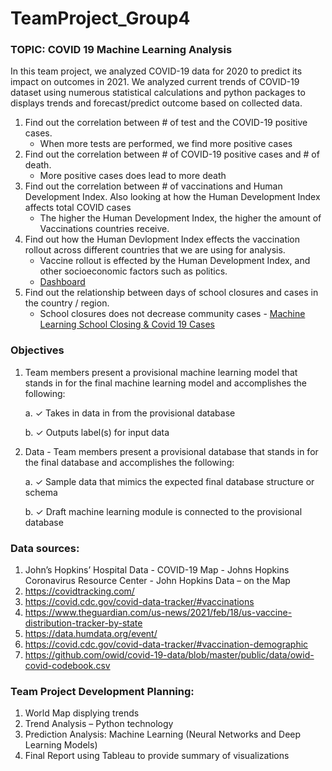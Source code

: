 # TeamProject_Group4


### TOPIC: COVID 19 Machine Learning Analysis
In this team project, we analyzed COVID-19 data for 2020 to predict its impact on outcomes in 2021. We analyzed current trends of COVID-19 dataset using numerous statistical calculations and python packages to displays trends and forecast/predict outcome based on collected data. 
1.  Find out the correlation between # of test and the COVID-19 positive cases. 
    - When more tests  are performed, we find more positive cases
2.  Find out the correlation between # of COVID-19 positive cases and # of death. 
    - More positive cases does lead to more death
3.  Find out the correlation between # of vaccinations and Human Development Index. Also looking at how the Human Development Index affects total COVID cases
    - The higher the Human Development Index, the higher the amount of Vaccinations countries receive.
4.  Find out how the Human Devlopment Index effects the vaccination rollout across different countries that we are using for analysis. 
    - Vaccine rollout is effected by the Human Development Index, and other socioeconomic factors such as politics. 
    - [Dashboard](https://public.tableau.com/profile/jodi.ann.osborne#!/vizhome/COVID_Group_improved/Story?publish=yes)
5.  Find out the relationship between days of school closures and cases in the country / region.
    - School closures does not decrease community cases - [Machine Learning School Closing & Covid 19 Cases](https://github.com/Group4Columbia/TeamProject_Group4/blob/main/School_Closure_Covid19_Human.ipynb)

### Objectives
1.	Team members present a provisional machine learning model that stands in for the final machine learning model and accomplishes the following: 

	a.	✓ Takes in data in from the provisional database 

	b.	✓ Outputs label(s) for input data

2.	Data - Team members present a provisional database that stands in for the final database and accomplishes the following: 

	a.	✓ Sample data that mimics the expected final database structure or schema 

	b.	✓ Draft machine learning module is connected to the provisional database


### Data sources: 
1.	John’s Hopkins’ Hospital Data - COVID-19 Map - Johns Hopkins Coronavirus Resource Center  - John Hopkins Data – on the Map
2.	https://covidtracking.com/
3.	https://covid.cdc.gov/covid-data-tracker/#vaccinations
4.	https://www.theguardian.com/us-news/2021/feb/18/us-vaccine-distribution-tracker-by-state
5.	https://data.humdata.org/event/
6.	https://covid.cdc.gov/covid-data-tracker/#vaccination-demographic
7.	https://github.com/owid/covid-19-data/blob/master/public/data/owid-covid-codebook.csv

### Team Project Development Planning: 
1.	World Map displying trends
2.	Trend Analysis – Python technology
3.	Prediction Analysis: Machine Learning (Neural Networks and Deep Learning Models) 
4.	Final Report using Tableau to provide summary of visualizations 




